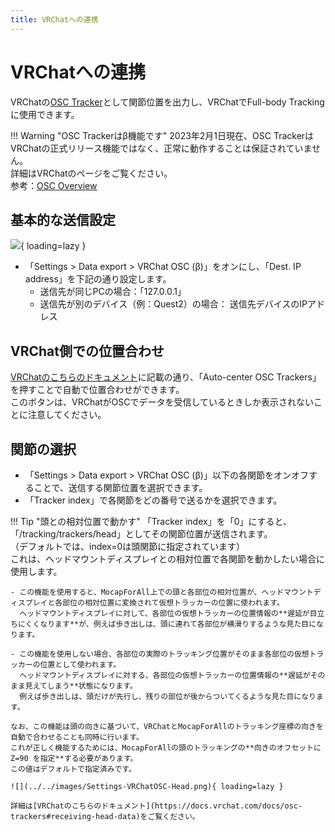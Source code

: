 ```yaml
---
title: VRChatへの連携
---
```


# VRChatへの連携

VRChatの[OSC Tracker](https://docs.vrchat.com/docs/osc-trackers)として関節位置を出力し、VRChatでFull-body Trackingに使用できます。

!!! Warning "OSC Trackerはβ機能です"
    2023年2月1日現在、OSC TrackerはVRChatの正式リリース機能ではなく、正常に動作することは保証されていません。  
    詳細はVRChatのページをご覧ください。  
    参考：[OSC Overview](https://docs.vrchat.com/docs/osc-overview)

## 基本的な送信設定

![](../../images/Settings-VRChatOSC.png){ loading=lazy }

- 「Settings > Data export > VRChat OSC (β)」をオンにし、「Dest. IP address」を下記の通り設定します。
    - 送信先が同じPCの場合：「127.0.0.1」
    - 送信先が別のデバイス（例：Quest2）の場合： 送信先デバイスのIPアドレス

## VRChat側での位置合わせ

[VRChatのこちらのドキュメント](https://docs.vrchat.com/docs/osc-trackers#auto-center-osc-trackers)に記載の通り、「Auto-center OSC Trackers」を押すことで自動で位置合わせができます。  
このボタンは、VRChatがOSCでデータを受信しているときしか表示されないことに注意してください。

## 関節の選択

- 「Settings > Data export > VRChat OSC (β)」以下の各関節をオンオフすることで、送信する関節位置を選択できます。
- 「Tracker index」で各関節をどの番号で送るかを選択できます。

!!! Tip "頭との相対位置で動かす"
    「Tracker index」を「0」にすると、「/tracking/trackers/head」としてその関節位置が送信されます。  
    （デフォルトでは、index=0は頭関節に指定されています）  
    これは、ヘッドマウントディスプレイとの相対位置で各関節を動かしたい場合に使用します。  

    - この機能を使用すると、MocapForAll上での頭と各部位の相対位置が、ヘッドマウントディスプレイと各部位の相対位置に変換されて仮想トラッカーの位置に使われます。  
      ヘッドマウントディスプレイに対して、各部位の仮想トラッカーの位置情報の**遅延が目立ちにくくなります**が、例えば歩き出しは、頭に連れて各部位が横滑りするような見た目になります。

    - この機能を使用しない場合、各部位の実際のトラッキング位置がそのまま各部位の仮想トラッカーの位置として使われます。
      ヘッドマウントディスプレイに対する、各部位の仮想トラッカーの位置情報の**遅延がそのまま見えてしまう**状態になります。  
      例えば歩き出しは、頭だけが先行し、残りの部位が後からついてくるような見た目になります。

    なお、この機能は頭の向きに基づいて、VRChatとMocapForAllのトラッキング座標の向きを自動で合わせることも同時に行います。  
    これが正しく機能するためには、MocapForAllの頭のトラッキングの**向きのオフセットに Z=90 を指定**する必要があります。  
    この値はデフォルトで指定済みです。

    ![](../../images/Settings-VRChatOSC-Head.png){ loading=lazy }

    詳細は[VRChatのこちらのドキュメント](https://docs.vrchat.com/docs/osc-trackers#receiving-head-data)をご覧ください。